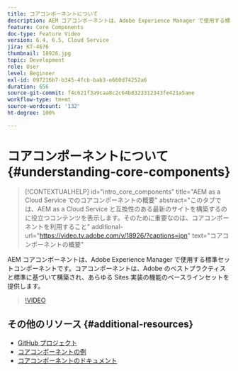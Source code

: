 ```yaml
---
title: コアコンポーネントについて
description: AEM コアコンポーネントは、Adobe Experience Manager で使用する標準セットコンポーネントです。コアコンポーネントは、Adobe のベストプラクティスと標準に基づいて構築され、あらゆる Sites 実装の機能のベースラインセットを提供します。
feature: Core Components
doc-type: Feature Video
version: 6.4, 6.5, Cloud Service
jira: KT-4676
thumbnail: 18926.jpg
topic: Development
role: User
level: Beginner
exl-id: 097216b7-b345-4fcb-bab3-e660d74252a6
duration: 656
source-git-commit: f4c621f3a9caa8c2c64b8323312343fe421a5aee
workflow-type: tm+mt
source-wordcount: '132'
ht-degree: 100%

---
```


# コアコンポーネントについて{#understanding-core-components}

>[!CONTEXTUALHELP]
>id="intro_core_components"
>title="AEM as a Cloud Service でのコアコンポーネントの概要"
>abstract="このタブでは、AEM as a Cloud Service と互換性のある最新のサイトを構築するのに役立つコンテンツを表示します。そのために重要なのは、コアコンポーネントを利用すること"
>additional-url="https://video.tv.adobe.com/v/18926/?captions=jpn" text="コアコンポーネントの概要"

AEM コアコンポーネントは、Adobe Experience Manager で使用する標準セットコンポーネントです。コアコンポーネントは、Adobe のベストプラクティスと標準に基づいて構築され、あらゆる Sites 実装の機能のベースラインセットを提供します。

>[!VIDEO](https://video.tv.adobe.com/v/18926?quality=12&learn=on)

## その他のリソース {#additional-resources}

* [GitHub プロジェクト](https://github.com/adobe/aem-core-wcm-components)
* [コアコンポーネントの例](https://www.aemcomponents.dev/)
* [コアコンポーネントのドキュメント](https://experienceleague.adobe.com/docs/experience-manager-core-components/using/introduction.html?lang=ja)
